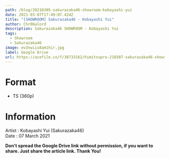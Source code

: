 ```yaml
---
path: /blog/20210305-sakurazaka46-showroom-kobayashi-yui
date: 2021-03-07T17:49:07.424Z
title: "[SHOWROOM] Sakurazaka46 - Kobayashi Yui"
author: Chr0balord
description: Sakurazaka46 SHOWROOM - Kobayashi Yui
tags:
  - Showroom
  - Sakurazaka46
image: ev3nwiiu8am1hir.jpg
label: Google Drive
url: https://acefile.co/f/38733162/himitsupro-210307-sakurazaka46-showroom-kobayashi-yui-mp4
---
```

# Format

* TS (360p)

# Information

Artist : Kobayashi Yui (Sakurazaka46)\
Date : 07 March 2021

**Don't spread the Google Drive link without permission, if you want to share. Just share the article link. Thank You!**